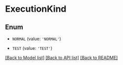 # ExecutionKind


## Enum

* `NORMAL` (value: `'NORMAL'`)

* `TEST` (value: `'TEST'`)

[[Back to Model list]](../README.md#documentation-for-models) [[Back to API list]](../README.md#documentation-for-api-endpoints) [[Back to README]](../README.md)


